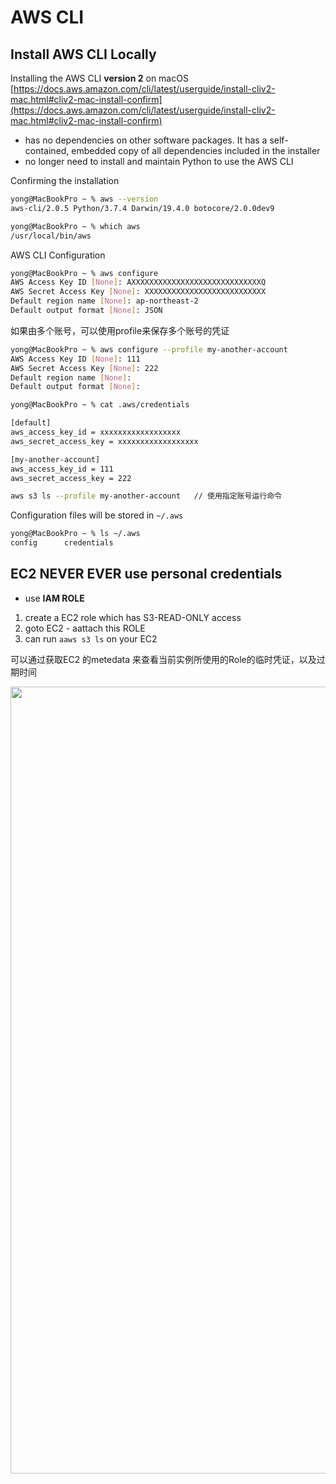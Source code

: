 
# AWS CLI

## Install AWS CLI Locally
Installing the AWS CLI **version 2** on macOS  [https://docs.aws.amazon.com/cli/latest/userguide/install-cliv2-mac.html#cliv2-mac-install-confirm](https://docs.aws.amazon.com/cli/latest/userguide/install-cliv2-mac.html#cliv2-mac-install-confirm)

- has no dependencies on other software packages. It has a self-contained, embedded copy of all dependencies included in the installer
- no longer need to install and maintain Python to use the AWS CLI


Confirming the installation

```bash
yong@MacBookPro ~ % aws --version
aws-cli/2.0.5 Python/3.7.4 Darwin/19.4.0 botocore/2.0.0dev9

yong@MacBookPro ~ % which aws
/usr/local/bin/aws
```

AWS CLI Configuration
```bash
yong@MacBookPro ~ % aws configure
AWS Access Key ID [None]: AXXXXXXXXXXXXXXXXXXXXXXXXXXXXXQ
AWS Secret Access Key [None]: XXXXXXXXXXXXXXXXXXXXXXXXXXX
Default region name [None]: ap-northeast-2
Default output format [None]: JSON
```

如果由多个账号，可以使用profile来保存多个账号的凭证

```bash
yong@MacBookPro ~ % aws configure --profile my-another-account
AWS Access Key ID [None]: 111
AWS Secret Access Key [None]: 222
Default region name [None]: 
Default output format [None]: 

yong@MacBookPro ~ % cat .aws/credentials 

[default]
aws_access_key_id = xxxxxxxxxxxxxxxxxx
aws_secret_access_key = xxxxxxxxxxxxxxxxxx

[my-another-account]
aws_access_key_id = 111
aws_secret_access_key = 222
```
```bash
aws s3 ls --profile my-another-account   // 使用指定账号运行命令
```



Configuration files will be stored in `~/.aws`
```bash
yong@MacBookPro ~ % ls ~/.aws
config		credentials
```

##  EC2 NEVER EVER use personal credentials
- use **IAM ROLE**

1. create a EC2 role which has S3-READ-ONLY access
2. goto EC2 - aattach this ROLE
3. can run `aaws s3 ls` on your EC2


可以通过获取EC2 的metedata 来查看当前实例所使用的Role的临时凭证，以及过期时间


<img width="1259" src="https://user-images.githubusercontent.com/26485327/77979101-4f0e8000-7336-11ea-8526-03f4ad2abe1f.png">


